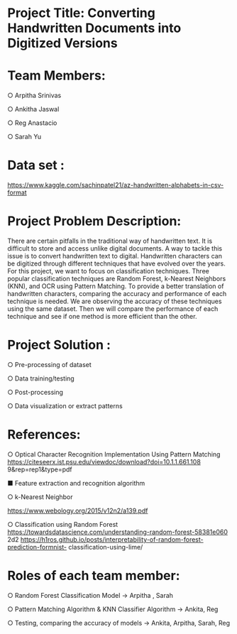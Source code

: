 # Project Title: Converting Handwritten Documents into Digitized Versions

# Team Members:
○ Arpitha Srinivas 

○ Ankitha Jaswal 

○ Reg Anastacio 

○ Sarah Yu 

# Data set :
https://www.kaggle.com/sachinpatel21/az-handwritten-alphabets-in-csv-format

# Project Problem Description:
There are certain pitfalls in the traditional way of handwritten text. It is difficult to
store and access unlike digital documents. A way to tackle this issue is to convert
handwritten text to digital. Handwritten characters can be digitized through
different techniques that have evolved over the years. For this project, we want to
focus on classification techniques. Three popular classification techniques are
Random Forest, k-Nearest Neighbors (KNN), and OCR using Pattern Matching.
To provide a better translation of handwritten characters, comparing the accuracy
and performance of each technique is needed. We are observing the accuracy of
these techniques using the same dataset. Then we will compare the performance
of each technique and see if one method is more efficient than the other.

# Project Solution :
 ○ Pre-processing of dataset
 
 ○ Data training/testing
 
 ○ Post-processing
 
 ○ Data visualization or extract patterns

# References:

 ○ Optical Character Recognition Implementation Using Pattern Matching
   https://citeseerx.ist.psu.edu/viewdoc/download?doi=10.1.1.661.108
   9&rep=rep1&type=pdf
   
 ■ Feature extraction and recognition algorithm
 
 ○ k-Nearest Neighbor
 
   https://www.webology.org/2015/v12n2/a139.pdf
 
 ○ Classification using Random Forest
 https://towardsdatascience.com/understanding-random-forest-58381e060
 2d2
 https://h1ros.github.io/posts/interpretability-of-random-forest-prediction-formnist-
 classification-using-lime/

# Roles of each team member:
 ○ Random Forest Classification Model -> Arpitha , Sarah
 
 ○ Pattern Matching Algorithm & KNN Classifier Algorithm -> Ankita, Reg
 
 ○ Testing, comparing the accuracy of models -> Ankita, Arpitha, Sarah, Reg
